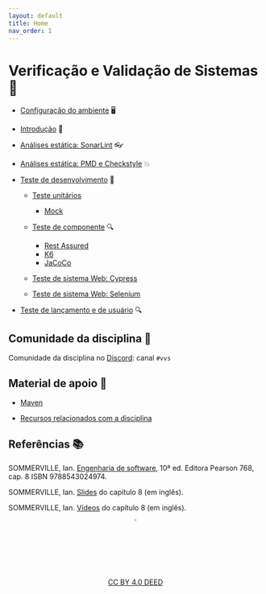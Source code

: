 ```yaml
---
layout: default
title: Home
nav_order: 1
---
```


# Verificação e Validação de Sistemas 🧪

* [Configuração do ambiente](ambiente/ambiente.md) 🖥️

* [Introdução](introducao/introducao.md) 🚀

* [Análises estática: SonarLint](sonar/sonar.md)  👓

* [Análises estática: PMD e Checkstyle](pmd/pmd.md) 💥

* [Teste de desenvolvimento](desenvolvimento/teste.md) 🧪

    * [Teste unitários](unitario/junit.md)
      * [Mock](unitario/mock.md)

    * [Teste de componente](componente/componente.md) 🔍
      * [Rest Assured](componente/restassured.md)
      * [K6](carga/carga.md)
      * [JaCoCo](jacoco/jacoco.md)

    * [Teste de sistema Web: Cypress](cypress/cypress.md)

    * [Teste de sistema Web: Selenium](selenium/selenium.md)

* [Teste de lançamento e de usuário](usuario/usuario.md) 🔍

## Comunidade da disciplina 📢

Comunidade da disciplina no [Discord](https://discord.com/invite/C29cqvm):
canal `#vvs`

## Material de apoio 📒

* [Maven](maven/maven.md)

* [Recursos relacionados com a disciplina](perifericos/perifericos.md)

## Referências 📚

SOMMERVILLE, Ian. [Engenharia de software](https://biblioteca.ifrs.edu.br/pergamum_ifrs/biblioteca_s/acesso_login.php?cod_acervo_acessibilidade=5030950&acesso=aHR0cHM6Ly9taWRkbGV3YXJlLWJ2LmFtNC5jb20uYnIvU1NPL2lmcnMvOTc4ODU0MzAyNDk3NA==&label=acesso%20restrito), 10ª ed. Editora Pearson 768, cap. 8 ISBN 9788543024974.

SOMMERVILLE, Ian. [Slides](https://iansommerville.com/software-engineering-book/slides/) do capítulo 8 (em inglês).

SOMMERVILLE, Ian. [Vídeos](https://iansommerville.com/software-engineering-book/videos/imp/) do capítulo 8 (em inglês).

<center>
    <a href="https://rpmhub.dev" target="blanck"><img src="imgs/logo.png" alt="Rodrigo Prestes Machado" width="3%" height="3%" border=0 style="border:0; text-decoration:none; outline:none"></a><br/>
    <a rel="license" href="http://creativecommons.org/licenses/by/4.0/">CC BY 4.0 DEED</a>
</center>